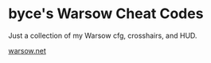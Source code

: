 # byce's Warsow Cheat Codes

Just a collection of my Warsow cfg, crosshairs, and HUD.

[warsow.net](http://warsow.net/)
